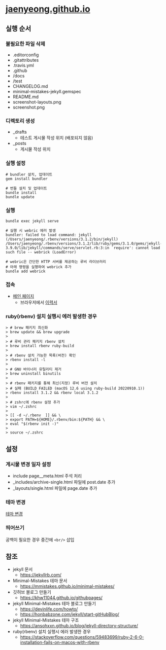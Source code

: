 # [jaenyeong.github.io](https://jaenyeong.github.io)

## 실행 순서

### 불필요한 파일 삭제
* .editorconfig
* .gitattributes
* .travis.yml
* .github
* /docs
* /test
* CHANGELOG.md
* minimal-mistakes-jekyll.gemspec
* README.md
* screenshot-layouts.png
* screenshot.png

### 디렉토리 생성
* _drafts
  * 테스트 게시물 작성 위치 (배포되지 않음)
* _posts
  * 게시물 작성 위치

### 실행 설정
~~~console
# bundler 설치, 업데이트
gem install bundler

# 번들 설치 및 업데이트
bundle install
bundle update
~~~

### 실행

```console
bundle exec jekyll serve

# 실행 시 webric 에러 발생
bundler: failed to load command: jekyll (/Users/jaenyeong/.rbenv/versions/3.1.2/bin/jekyll)
/Users/jaenyeong/.rbenv/versions/3.1.2/lib/ruby/gems/3.1.0/gems/jekyll-3.9.0/lib/jekyll/commands/serve/servlet.rb:3:in `require': cannot load such file -- webrick (LoadError)

# webric은 간단한 HTTP 서버를 제공하는 루비 라이브러리
# 아래 명령을 실행하여 webrick 추가
bundle add webrick
```

### 접속
* [메인 페이지](http://127.0.0.1:4000)
  * 브라우저에서 [이력서](http://127.0.0.1:4000/about/)

### ruby(rbenv) 설치 실행시 에러 발생한 경우
~~~
> # brew 패키지 최신화
> brew update && brew upgrade
> 
> # 루비 관리 패키지 rbenv 설치
> brew install rbenv ruby-build
>
> # rbenv 설치 가능한 목록(버전) 확인
> rbenv install -l
>
> # GNU 바이너리 유틸리티 제거
> brew uninstall binutils
>
> # rbenv 패키지를 통해 최신(지정) 루비 버전 설치
> # 실패 (BUILD FAILED (macOS 12.6 using ruby-build 20220910.1))
> rbenv install 3.1.2 && rbenv local 3.1.2
>
> # zshrc에 rbenv 설정 추가
> vim ~/.zshrc
> 
> [[ -d ~/.rbenv  ]] && \
> export PATH=${HOME}/.rbenv/bin:${PATH} && \
> eval "$(rbenv init -)"
> 
> source ~/.zshrc
~~~

## 설정

### 게시물 변경 일자 설정
* include page__meta.html 주석 처리
* _includes/archive-single.html 파일에 post.date 추가
* _layouts/single.html 파일에 page.date 추가
  
### 테마 변경
[테마 변경](_config.yml)

### 띄어쓰기
공백이 필요한 경우 중간에 `<br/>` 삽입

## 참조
* jekyll 문서
  * https://jekyllrb.com/
* Minimal-Mistakes 테마 문서
  * https://mmistakes.github.io/minimal-mistakes/
* 깃허브 블로그 만들기
  * https://khw11044.github.io/githubpages/
* jekyll Minimal-Mistakes 테마 블로그 만들기
  * https://devinlife.com/howto/
  * https://honbabzone.com/jekyll/start-gitHubBlog/
* jekyll Minimal-Mistakes 테마 구조
  * https://ansohxxn.github.io/blog/jekyll-directory-structure/
* ruby(rbenv) 설치 실행시 에러 발생한 경우
  * https://stackoverflow.com/questions/59483699/ruby-2-6-0-installation-fails-on-macos-with-rbenv
